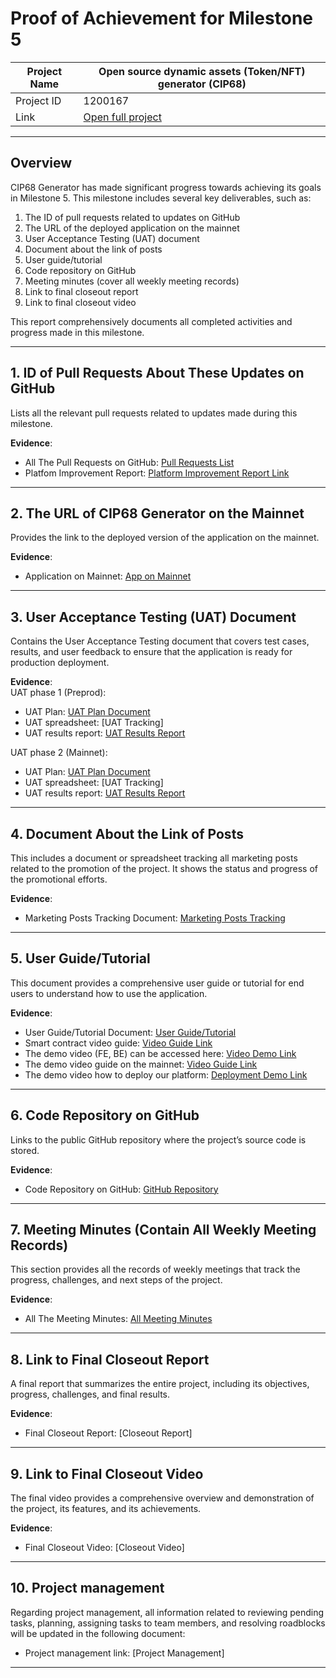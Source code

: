 
#  Proof of Achievement for Milestone 5
|  Project Name |Open source dynamic assets (Token/NFT) generator (CIP68)|
| ------------ | ------------ |
| Project ID  | 1200167 |
|  Link  |  [Open full project](https://milestones.projectcatalyst.io/projects/1200167/) |


---

## **Overview**

CIP68 Generator has made significant progress towards achieving its goals in Milestone 5. This milestone includes several key deliverables, such as:  
1. The ID of pull requests related to updates on GitHub  
2. The URL of the deployed application on the mainnet  
3. User Acceptance Testing (UAT) document  
4. Document about the link of posts  
5. User guide/tutorial  
6. Code repository on GitHub  
7. Meeting minutes (cover all weekly meeting records)  
8. Link to final closeout report  
9. Link to final closeout video  

This report comprehensively documents all completed activities and progress made in this milestone.

---

## **1. ID of Pull Requests About These Updates on GitHub**

Lists all the relevant pull requests related to updates made during this milestone. 

**Evidence**:  
- All The Pull Requests on GitHub: [Pull Requests List](https://github.com/cardano2vn/cip68generator/pulls?q=is%3Aopen+is%3Apr)
- Platfom Improvement Report: [Platform Improvement Report Link](https://drive.google.com/file/d/1pPlZ-xKKjC-a_NBajFxNNDc38W1yRpAW/view?usp=drive_link)

---

## **2. The URL of CIP68 Generator on the Mainnet**

Provides the link to the deployed version of the application on the mainnet.

**Evidence**:  
- Application on Mainnet: [App on Mainnet](https://cip68.cardano2vn.io/)

---

## **3. User Acceptance Testing (UAT) Document**

Contains the User Acceptance Testing document that covers test cases, results, and user feedback to ensure that the application is ready for production deployment.

**Evidence**:  
UAT phase 1 (Preprod): 
- UAT Plan: [UAT Plan Document](https://drive.google.com/file/d/1PZdVjydXdGqW_XfMmx0EqrUhEQGLIGBq/view?usp=drive_link)
- UAT spreadsheet: [UAT Tracking]
- UAT results report: [UAT Results Report](https://drive.google.com/file/d/1SdtLDJsqCtbfgY9Tl9U9qfH0iq2JOQvd/view?usp=drive_link)

UAT phase 2 (Mainnet): 
- UAT Plan: [UAT Plan Document](https://drive.google.com/file/d/1-erG_sJDSllIO5gA7hkDh9Vs3j11ic9e/view?usp=drive_link)
- UAT spreadsheet: [UAT Tracking]
- UAT results report: [UAT Results Report](https://drive.google.com/file/d/112lsw1fVfbQoAKyXZIwSRJ-ecJH1aPZM/view?usp=drive_linkk)

---

## **4. Document About the Link of Posts**

This includes a document or spreadsheet tracking all marketing posts related to the promotion of the project. It shows the status and progress of the promotional efforts.

**Evidence**:  
- Marketing Posts Tracking Document: [Marketing Posts Tracking](https://docs.google.com/spreadsheets/d/1LQF7zFIo-nLMYyCmsRBt0H0erxwbQkAkjHKyaza_cwE/edit?gid=924843098#gid=924843098)

---

## **5. User Guide/Tutorial**

This document provides a comprehensive user guide or tutorial for end users to understand how to use the application.

**Evidence**:  
- User Guide/Tutorial Document: [User Guide/Tutorial](https://github.com/cardano2vn/cip68generator/wiki)
- Smart contract video guide: [Video Guide Link](https://drive.google.com/file/d/1arHXyMzxRb9tjP5npqbq6z61dSmwNnvp/view?usp=drive_link)
- The demo video (FE, BE) can be accessed here: [Video Demo Link](https://www.youtube.com/watch?v=GzEyzRX6gUM)
- The demo video guide on the mainnet: [Video Guide Link](https://www.youtube.com/watch?v=fe_fjDptKUQ)
- The demo video how to deploy our platform: [Deployment Demo Link](https://www.youtube.com/watch?v=wVQg-Y6ySDM)

---

## **6. Code Repository on GitHub**

Links to the public GitHub repository where the project’s source code is stored.

**Evidence**:  
- Code Repository on GitHub: [GitHub Repository](https://github.com/cardano2vn/cip68generator)
---

## **7. Meeting Minutes (Contain All Weekly Meeting Records)**

This section provides all the records of weekly meetings that track the progress, challenges, and next steps of the project.

**Evidence**:  
- All The Meeting Minutes: [All Meeting Minutes](https://drive.google.com/drive/folders/17EbDlPZwf-u2s4LCMtbPaZpDQMVHGogp?usp=sharing)

---

## **8. Link to Final Closeout Report**

A final report that summarizes the entire project, including its objectives, progress, challenges, and final results.

**Evidence**:  
- Final Closeout Report: [Closeout Report]

---

## **9. Link to Final Closeout Video**

The final video provides a comprehensive overview and demonstration of the project, its features, and its achievements.

**Evidence**:  
- Final Closeout Video: [Closeout Video]
---


## **10. Project management**  

Regarding project management, all information related to reviewing pending tasks, planning, assigning tasks to team members, and resolving roadblocks will be updated in the following document: 
- Project management link: [Project Management]


---
